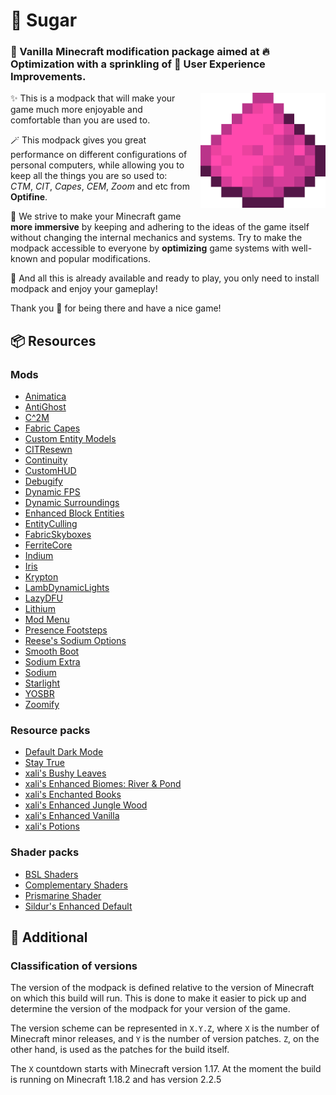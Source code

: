 # 🍭 Sugar
### 🍬 Vanilla Minecraft modification package aimed at 🔥 Optimization with a sprinkling of 🚀 User Experience Improvements.

<img src=".github/assets/logo.png" align="right" style="margin: 0px 0px 1em 1em" title="Sugar" alt="Sugar Logo" width="200"/>

✨ This is a modpack that will make your game much more enjoyable and comfortable than you are used to.

🪄 This modpack gives you great performance on different configurations of personal computers, while allowing you to keep all the things you are so used to: *CTM*, *CIT*, *Capes*, *CEM*, *Zoom* and etc from **Optifine**.

🎀 We strive to make your Minecraft game **more immersive** by keeping and adhering to the ideas of the game itself without changing the internal mechanics and systems. 
Try to make the modpack accessible to everyone by **optimizing** game systems with well-known and popular modifications.

🎉 And all this is already available and ready to play, you only need to install modpack and enjoy your gameplay!

Thank you 💖 for being there and have a nice game!

## 📦 Resources
### Mods
+ [Animatica](https://github.com/FoundationGames/Animatica)
+ [AntiGhost](https://github.com/gbl/AntiGhost)
+ [C^2M](https://github.com/RelativityMC/C2ME-fabric)
+ [Fabric Capes](https://github.com/CaelTheColher/Capes)
+ [Custom Entity Models](https://github.com/dorianpb/cem)
+ [CITResewn](https://github.com/SHsuperCM/CITResewn)
+ [Continuity](https://github.com/PepperCode1/Continuity)
+ [CustomHUD](https://github.com/Minenash/CustomHUD)
+ [Debugify](https://github.com/isXander/Debugify)
+ [Dynamic FPS](https://github.com/juliand665/Dynamic-FPS)
+ [Dynamic Surroundings](https://github.com/HarvelsX/DynamicSurroundingsFabric)
+ [Enhanced Block Entities](https://github.com/FoundationGames/EnhancedBlockEntities)
+ [EntityCulling](https://github.com/tr7zw/EntityCulling)
+ [FabricSkyboxes](https://github.com/AMereBagatelle/fabricskyboxes)
+ [FerriteCore](https://github.com/malte0811/FerriteCore)
+ [Indium](https://github.com/comp500/Indium)
+ [Iris](https://github.com/IrisShaders/Iris)
+ [Krypton](https://github.com/astei/krypton)
+ [LambDynamicLights](https://github.com/LambdAurora/LambDynamicLights)
+ [LazyDFU](https://github.com/astei/lazydfu)
+ [Lithium](https://github.com/CaffeineMC/lithium-fabric)
+ [Mod Menu](https://github.com/TerraformersMC/ModMenu)
+ [Presence Footsteps](https://github.com/Sollace/Presence-Footsteps)
+ [Reese's Sodium Options](https://github.com/FlashyReese/reeses-sodium-options)
+ [Smooth Boot](https://github.com/UltimateBoomer/mc-smoothboot)
+ [Sodium Extra](https://github.com/FlashyReese/sodium-extra-fabric)
+ [Sodium](https://github.com/CaffeineMC/sodium-fabric/)
+ [Starlight](https://github.com/PaperMC/Starlight)
+ [YOSBR](https://github.com/shedaniel/your-options-shall-be-respected)
+ [Zoomify](https://github.com/HarvelsX/Zoomify)

### Resource packs
+ [Default Dark Mode](https://github.com/xnebulr/Minecraft-Default-Dark-Mode)
+ [Stay True](https://www.curseforge.com/minecraft/texture-packs/stay-true)
+ [xali's Bushy Leaves](https://www.curseforge.com/minecraft/texture-packs/xalis-bushy-leaves)
+ [xali's Enhanced Biomes: River & Pond](https://github.com/xalixilax/xali-s-Enhanced-Biome-River-And-Pond-16x)
+ [xali's Enchanted Books](https://github.com/xalixilax/xali-s-Enchanted-Books-16x)
+ [xali's Enhanced Jungle Wood](https://www.curseforge.com/minecraft/texture-packs/xalis-enhanced-jungle-wood)
+ [xali's Enhanced Vanilla](https://github.com/xalixilax/xali-s-Enchanted-Books-16x)
+ [xali's Potions](https://www.curseforge.com/minecraft/texture-packs/xalis-potions)

### Shader packs
+ [BSL Shaders](https://www.curseforge.com/minecraft/customization/bsl-shaders)
+ [Complementary Shaders](https://www.curseforge.com/minecraft/customization/complementary-shaders)
+ [Prismarine Shader](https://github.com/Septonious/Prismarine-Shader)
+ [Sildur's Enhanced Default](https://www.curseforge.com/minecraft/customization/sildurs-enhanced-default)

## 📌 Additional
### Classification of versions
The version of the modpack is defined relative 
to the version of Minecraft on which this build will run.
This is done to make it easier to pick up 
and determine the version of the modpack for your version of the game.

The version scheme can be represented in `X.Y.Z`, 
where `X` is the number of Minecraft minor releases, 
and `Y` is the number of version patches. 
`Z`, on the other hand, is used as the patches for the build itself.

The `X` countdown starts with Minecraft version 1.17. 
At the moment the build is running on Minecraft 1.18.2 and has version 2.2.5